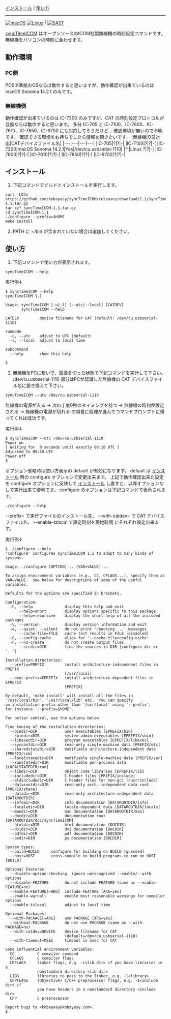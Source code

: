 [インストール](#インストール)
|
[使い方](#使い方)

***
[![macOS](https://github.com/kobayasy/syncTimeICOM/workflows/macOS/badge.svg)](https://github.com/kobayasy/syncTimeICOM/actions/workflows/build-macos.yml)
[![Linux](https://github.com/kobayasy/syncTimeICOM/workflows/Linux/badge.svg)](https://github.com/kobayasy/syncTimeICOM/actions/workflows/build-linux.yml)
*|*
[![SAST](https://github.com/kobayasy/syncTimeICOM/workflows/SAST/badge.svg)](https://github.com/kobayasy/syncTimeICOM/actions/workflows/codeql-analysis.yml)

[syncTimeICOM] はオープンソースのICOM社製無線機の時刻設定コマンドです。
無線機をパソコンの時刻に合わせます。

## 動作環境

### PC側
POSIX準拠のOSならば動作すると思いますが、動作確認が出来ているのは macOS Sonoma 14.2.1 のみです。

### 無線機側
動作確認が出来ているのは IC-7300 のみですが、CAT の時刻設定プロトコルが互換ならば動作すると思います。
多分 IC-705 と IC-7100、IC-7600、IC-7610、IC-7850、IC-9700 にも対応してそうだけど...
確認環境が無いので不明です。
確認できる環境をお持ちでしたら情報を頂きたいです。
|無線機|OS|対応|CATデバイスファイル名|
|---|---|---|---|
|IC-705|?|?|-|
|IC-7100|?|?|-|
|IC-7300|macOS Sonoma 14.2.1|Yes|/dev/cu.usbserial-1110|
|↑|Linux ?|?|-|
|IC-7600|?|?|-|
|IC-7610|?|?|-|
|IC-7850|?|?|-|
|IC-9700|?|?|-|

## インストール
1. 下記コマンドでビルドとインストールを実行します。
```
curl -LOJs https://github.com/kobayasy/syncTimeICOM/releases/download/1.1/syncTimeICOM-1.1.tar.gz
tar xzf syncTimeICOM-1.1.tar.gz
cd syncTimeICOM-1.1
./configure --prefix=$HOME
make install

```

2. PATH に ~/bin が含まれていない場合は追加してください。

## 使い方
1. 下記コマンドで使い方が表示されます。
```
syncTimeICOM --help

```

実行例↓
```
$ syncTimeICOM --help
syncTimeICOM 1.1

Usage: syncTimeICOM [-u|-l] [--utc|--local] [CATDEV]
       syncTimeICOM --help

CATDEV         device filename for CAT (default: /dev/cu.usbserial-1110)

runmode
  -u, --utc    adjust to UTC (default)
  -l, --local  adjust to local time

subcommand
  --help       show this help

$ 
```

2. 無線機をPCに繋いで、電源を切った状態で下記コマンドを実行して下さい。
/dev/cu.usbserial-1110 部分はPCが認識した無線機の CAT デバイスファイル名に置き換えて下さい。

```
syncTimeICOM --utc /dev/cu.usbserial-1110
```
無線機の電源が入る
→
次の丁度0秒のタイミングを待つ
→
無線機の時刻が設定される
→
無線機の電源が切れる
の順番に処理が進んでコマンドプロンプトに帰ってくれば成功です。

実行例↓
```
$ syncTimeICOM --utc /dev/cu.usbserial-1110
Power on
[ Waiting for  0 seconds until exactly 09:18 UTC ]
Adjusted to 09:18 UTC
Power off
$ 
```

オプション省略時は使い方表示の default が有効になります。
default は [インストール](#インストール) 時の configure オプションで変更出来ます。
上記で動作確認出来た設定を configure オプションに反映して [インストール](#インストール) し直すと、以降オプションなしで実行出来て便利です。
configure のオプションは下記コマンドで表示されます。

```
./configure --help
```
--prefix= で実行ファイルのインストール先、
--with-catdev= で CAT デバイスファイル名、
--enable-tzlocal で設定時刻を現地時間
にそれぞれ設定出来ます。

実行例↓
```
$ ./configure --help
'configure' configures syncTimeICOM 1.1 to adapt to many kinds of systems.

Usage: ./configure [OPTION]... [VAR=VALUE]...

To assign environment variables (e.g., CC, CFLAGS...), specify them as
VAR=VALUE.  See below for descriptions of some of the useful variables.

Defaults for the options are specified in brackets.

Configuration:
  -h, --help              display this help and exit
      --help=short        display options specific to this package
      --help=recursive    display the short help of all the included packages
  -V, --version           display version information and exit
  -q, --quiet, --silent   do not print 'checking ...' messages
      --cache-file=FILE   cache test results in FILE [disabled]
  -C, --config-cache      alias for '--cache-file=config.cache'
  -n, --no-create         do not create output files
      --srcdir=DIR        find the sources in DIR [configure dir or '..']

Installation directories:
  --prefix=PREFIX         install architecture-independent files in PREFIX
                          [/usr/local]
  --exec-prefix=EPREFIX   install architecture-dependent files in EPREFIX
                          [PREFIX]

By default, 'make install' will install all the files in
'/usr/local/bin', '/usr/local/lib' etc.  You can specify
an installation prefix other than '/usr/local' using '--prefix',
for instance '--prefix=$HOME'.

For better control, use the options below.

Fine tuning of the installation directories:
  --bindir=DIR            user executables [EPREFIX/bin]
  --sbindir=DIR           system admin executables [EPREFIX/sbin]
  --libexecdir=DIR        program executables [EPREFIX/libexec]
  --sysconfdir=DIR        read-only single-machine data [PREFIX/etc]
  --sharedstatedir=DIR    modifiable architecture-independent data [PREFIX/com]
  --localstatedir=DIR     modifiable single-machine data [PREFIX/var]
  --runstatedir=DIR       modifiable per-process data [LOCALSTATEDIR/run]
  --libdir=DIR            object code libraries [EPREFIX/lib]
  --includedir=DIR        C header files [PREFIX/include]
  --oldincludedir=DIR     C header files for non-gcc [/usr/include]
  --datarootdir=DIR       read-only arch.-independent data root [PREFIX/share]
  --datadir=DIR           read-only architecture-independent data [DATAROOTDIR]
  --infodir=DIR           info documentation [DATAROOTDIR/info]
  --localedir=DIR         locale-dependent data [DATAROOTDIR/locale]
  --mandir=DIR            man documentation [DATAROOTDIR/man]
  --docdir=DIR            documentation root [DATAROOTDIR/doc/syncTimeICOM]
  --htmldir=DIR           html documentation [DOCDIR]
  --dvidir=DIR            dvi documentation [DOCDIR]
  --pdfdir=DIR            pdf documentation [DOCDIR]
  --psdir=DIR             ps documentation [DOCDIR]

System types:
  --build=BUILD     configure for building on BUILD [guessed]
  --host=HOST       cross-compile to build programs to run on HOST [BUILD]

Optional Features:
  --disable-option-checking  ignore unrecognized --enable/--with options
  --disable-FEATURE       do not include FEATURE (same as --enable-FEATURE=no)
  --enable-FEATURE[=ARG]  include FEATURE [ARG=yes]
  --enable-warnall        enable most reasonable warnings for compiler options
  --enable-tzlocal        adjust to local time

Optional Packages:
  --with-PACKAGE[=ARG]    use PACKAGE [ARG=yes]
  --without-PACKAGE       do not use PACKAGE (same as --with-PACKAGE=no)
  --with-catdev=DEVICE    device filename for CAT
                          (default=/dev/cu.usbserial-1110)
  --with-timeout=MSEC     timeout in msec for CAT

Some influential environment variables:
  CC          C compiler command
  CFLAGS      C compiler flags
  LDFLAGS     linker flags, e.g. -L<lib dir> if you have libraries in a
              nonstandard directory <lib dir>
  LIBS        libraries to pass to the linker, e.g. -l<library>
  CPPFLAGS    (Objective) C/C++ preprocessor flags, e.g. -I<include dir> if
              you have headers in a nonstandard directory <include dir>
  CPP         C preprocessor

Report bugs to <kobayasy@kobayasy.com>.
$ 
```

[syncTimeICOM]: https://github.com/kobayasy/syncTimeICOM
